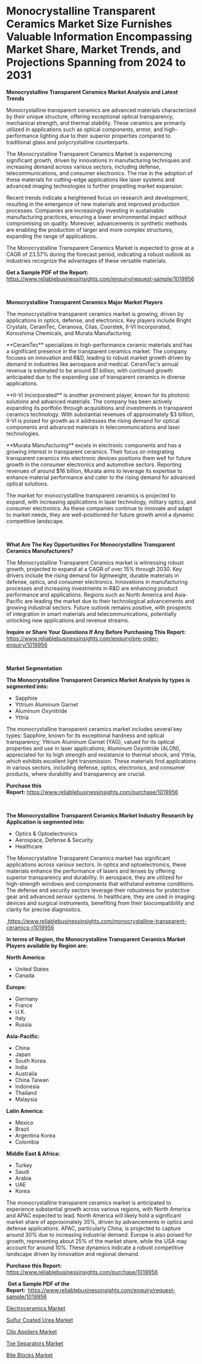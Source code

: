 <p><h1>Monocrystalline Transparent Ceramics Market Size Furnishes Valuable Information Encompassing Market Share, Market Trends, and Projections Spanning from 2024 to 2031</h1></p><p><strong>Monocrystalline Transparent Ceramics Market Analysis and Latest Trends</strong></p>
<p><p>Monocrystalline transparent ceramics are advanced materials characterized by their unique structure, offering exceptional optical transparency, mechanical strength, and thermal stability. These ceramics are primarily utilized in applications such as optical components, armor, and high-performance lighting due to their superior properties compared to traditional glass and polycrystalline counterparts.</p><p>The Monocrystalline Transparent Ceramics Market is experiencing significant growth, driven by innovations in manufacturing techniques and increasing demand across various sectors, including defense, telecommunications, and consumer electronics. The rise in the adoption of these materials for cutting-edge applications like laser systems and advanced imaging technologies is further propelling market expansion.</p><p>Recent trends indicate a heightened focus on research and development, resulting in the emergence of new materials and improved production processes. Companies are increasingly investing in sustainable manufacturing practices, ensuring a lower environmental impact without compromising on quality. Moreover, advancements in synthetic methods are enabling the production of larger and more complex structures, expanding the range of applications.</p><p>The Monocrystalline Transparent Ceramics Market is expected to grow at a CAGR of 23.57% during the forecast period, indicating a robust outlook as industries recognize the advantages of these versatile materials.</p></p>
<p><strong>Get a Sample PDF of the Report:&nbsp;</strong> <a href="https://www.reliablebusinessinsights.com/enquiry/request-sample/1019956?utm_campaign=1138&utm_medium=2&utm_source=Github&utm_content=ia&utm_term=04112024&utm_id=monocrystalline-transparent-ceramics">https://www.reliablebusinessinsights.com/enquiry/request-sample/1019956</a></p>
<p>&nbsp;</p>
<p><strong>Monocrystalline Transparent Ceramics Major Market Players</strong></p>
<p><p>The monocrystalline transparent ceramics market is growing, driven by applications in optics, defense, and electronics. Key players include Bright Crystals, CeramTec, Ceranova, Cilas, Coorstek, II-VI Incorporated, Konoshima Chemicals, and Murata Manufacturing.</p><p>**CeramTec** specializes in high-performance ceramic materials and has a significant presence in the transparent ceramics market. The company focuses on innovation and R&D, leading to robust market growth driven by demand in industries like aerospace and medical. CeramTec's annual revenue is estimated to be around $1 billion, with continued growth anticipated due to the expanding use of transparent ceramics in diverse applications.</p><p>**II-VI Incorporated** is another prominent player, known for its photonic solutions and advanced materials. The company has been actively expanding its portfolio through acquisitions and investments in transparent ceramics technology. With substantial revenues of approximately $3 billion, II-VI is poised for growth as it addresses the rising demand for optical components and advanced materials in telecommunications and laser technologies.</p><p>**Murata Manufacturing** excels in electronic components and has a growing interest in transparent ceramics. Their focus on integrating transparent ceramics into electronic devices positions them well for future growth in the consumer electronics and automotive sectors. Reporting revenues of around $16 billion, Murata aims to leverage its expertise to enhance material performance and cater to the rising demand for advanced optical solutions.</p><p>The market for monocrystalline transparent ceramics is projected to expand, with increasing applications in laser technology, military optics, and consumer electronics. As these companies continue to innovate and adapt to market needs, they are well-positioned for future growth amid a dynamic competitive landscape.</p></p>
<p>&nbsp;</p>
<p><strong>What Are The Key Opportunities For Monocrystalline Transparent Ceramics Manufacturers?</strong></p>
<p><p>The Monocrystalline Transparent Ceramics market is witnessing robust growth, projected to expand at a CAGR of over 15% through 2030. Key drivers include the rising demand for lightweight, durable materials in defense, optics, and consumer electronics. Innovations in manufacturing processes and increasing investments in R&D are enhancing product performance and applications. Regions such as North America and Asia-Pacific are leading the market due to their technological advancements and growing industrial sectors. Future outlook remains positive, with prospects of integration in smart materials and telecommunications, potentially unlocking new applications and revenue streams.</p></p>
<p><strong>Inquire or Share Your Questions If Any Before Purchasing This Report:</strong> <a href="https://www.reliablebusinessinsights.com/enquiry/pre-order-enquiry/1019956?utm_campaign=1138&utm_medium=2&utm_source=Github&utm_content=ia&utm_term=04112024&utm_id=monocrystalline-transparent-ceramics">https://www.reliablebusinessinsights.com/enquiry/pre-order-enquiry/1019956</a></p>
<p>&nbsp;</p>
<p><strong>Market Segmentation</strong></p>
<p><strong>The Monocrystalline Transparent Ceramics Market Analysis by types is segmented into:</strong></p>
<p><ul><li>Sapphire</li><li>Yttrium Aluminum Garnet</li><li>Aluminum Oxynitride</li><li>Yttria</li></ul></p>
<p><p>The monocrystalline transparent ceramics market includes several key types: Sapphire, known for its exceptional hardness and optical transparency; Yttrium Aluminum Garnet (YAG), valued for its optical properties and use in laser applications; Aluminum Oxynitride (ALON), appreciated for its high strength and resistance to thermal shock; and Yttria, which exhibits excellent light transmission. These materials find applications in various sectors, including defense, optics, electronics, and consumer products, where durability and transparency are crucial.</p></p>
<p><strong>Purchase this Report:&nbsp;</strong><a href="https://www.reliablebusinessinsights.com/purchase/1019956?utm_campaign=1138&utm_medium=2&utm_source=Github&utm_content=ia&utm_term=04112024&utm_id=monocrystalline-transparent-ceramics">https://www.reliablebusinessinsights.com/purchase/1019956</a></p>
<p>&nbsp;</p>
<p><strong>The Monocrystalline Transparent Ceramics Market Industry Research by Application is segmented into:</strong></p>
<p><ul><li>Optics & Optoelectronics</li><li>Aerospace, Defense & Security</li><li>Healthcare</li></ul></p>
<p><p>The Monocrystalline Transparent Ceramics market has significant applications across various sectors. In optics and optoelectronics, these materials enhance the performance of lasers and lenses by offering superior transparency and durability. In aerospace, they are utilized for high-strength windows and components that withstand extreme conditions. The defense and security sectors leverage their robustness for protective gear and advanced sensor systems. In healthcare, they are used in imaging devices and surgical instruments, benefiting from their biocompatibility and clarity for precise diagnostics.</p></p>
<p><a href="https://www.reliablebusinessinsights.com/monocrystalline-transparent-ceramics-r1019956?utm_campaign=1138&utm_medium=2&utm_source=Github&utm_content=ia&utm_term=04112024&utm_id=monocrystalline-transparent-ceramics">&nbsp;https://www.reliablebusinessinsights.com/monocrystalline-transparent-ceramics-r1019956</a></p>
<p><strong>In terms of Region, the Monocrystalline Transparent Ceramics Market Players available by Region are:</strong></p>
<p>
    <p> <strong> North America: </strong>
        <ul>
            <li>United States</li>
            <li>Canada</li>
        </ul>
        </p> 
    <p> <strong> Europe: </strong>
        <ul>
            <li>Germany</li>
            <li>France</li>
            <li>U.K.</li>
            <li>Italy</li>
            <li>Russia</li>
        </ul>
        </p> 
    <p> <strong> Asia-Pacific: </strong>
        <ul>
            <li>China</li>
            <li>Japan</li>
            <li>South Korea</li>
            <li>India</li>
            <li>Australia</li>
            <li>China Taiwan</li>
            <li>Indonesia</li>
            <li>Thailand</li>
            <li>Malaysia</li>
        </ul>
        </p> 
    <p> <strong> Latin America: </strong>
        <ul>
            <li>Mexico</li>
            <li>Brazil</li>
            <li>Argentina Korea</li>
            <li>Colombia</li>
        </ul>
        </p> 
    <p> <strong> Middle East & Africa: </strong>
        <ul>
            <li>Turkey</li>
            <li>Saudi</li>
            <li>Arabia</li>
            <li>UAE</li>
            <li>Korea</li>
        </ul>
    </p>
    </p>
<p><p>The monocrystalline transparent ceramics market is anticipated to experience substantial growth across various regions, with North America and APAC expected to lead. North America will likely hold a significant market share of approximately 35%, driven by advancements in optics and defense applications. APAC, particularly China, is projected to capture around 30% due to increasing industrial demand. Europe is also poised for growth, representing about 25% of the market share, while the USA may account for around 10%. These dynamics indicate a robust competitive landscape driven by innovation and regional demand.</p></p>
<p><strong>Purchase this Report: </strong><a href="https://www.reliablebusinessinsights.com/purchase/1019956?utm_campaign=1138&utm_medium=2&utm_source=Github&utm_content=ia&utm_term=04112024&utm_id=monocrystalline-transparent-ceramics">https://www.reliablebusinessinsights.com/purchase/1019956</a></p>
<p>&nbsp;<strong>Get a Sample PDF of the Report:&nbsp;&nbsp;</strong><a href="https://www.reliablebusinessinsights.com/enquiry/request-sample/1019956?utm_campaign=1138&utm_medium=2&utm_source=Github&utm_content=ia&utm_term=04112024&utm_id=monocrystalline-transparent-ceramics">https://www.reliablebusinessinsights.com/enquiry/request-sample/1019956</a></p>
<p><strong></strong></p>
<p><p><a href="https://github.com/khloet8sawender/Market-Research-Report-List-1/blob/main/electroceramics-market.md?utm_campaign=1138&utm_medium=2&utm_source=Github&utm_content=ia&utm_term=04112024&utm_id=monocrystalline-transparent-ceramics">Electroceramics Market</a></p><p><a href="https://github.com/mynearvphamillwd7/Market-Research-Report-List-1/blob/main/sulfur-coated-urea-market.md?utm_campaign=1138&utm_medium=2&utm_source=Github&utm_content=ia&utm_term=04112024&utm_id=monocrystalline-transparent-ceramics">Sulfur Coated Urea Market</a></p><p><a href="https://issuu.com/reportprime-2/docs/clip-appliers-market-size-2030.pptx_ba5e0356a9a64e?utm_campaign=1138&utm_medium=2&utm_source=Github&utm_content=ia&utm_term=04112024&utm_id=monocrystalline-transparent-ceramics">Clip Appliers Market</a></p><p><a href="https://issuu.com/reportprime-2/docs/toe-separators-market-size-2030.ppt_684bf534f26987?utm_campaign=1138&utm_medium=2&utm_source=Github&utm_content=ia&utm_term=04112024&utm_id=monocrystalline-transparent-ceramics">Toe Separators Market</a></p><p><a href="https://issuu.com/reportprime-2/docs/bite-blocks-market-size-2030.pptx_ea890a1b66ebc9?utm_campaign=1138&utm_medium=2&utm_source=Github&utm_content=ia&utm_term=04112024&utm_id=monocrystalline-transparent-ceramics">Bite Blocks Market</a></p></p>